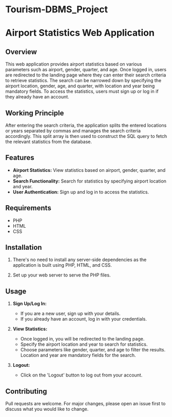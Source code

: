 # Tourism-DBMS_Project

# Airport Statistics Web Application

## Overview

This web application provides airport statistics based on various parameters such as airport, gender, quarter, and age. Once logged in, users are redirected to the landing page where they can enter their search criteria to retrieve statistics. The search can be narrowed down by specifying the airport location, gender, age, and quarter, with location and year being mandatory fields. To access the statistics, users must sign up or log in if they already have an account.

## Working Principle

After entering the search criteria, the application splits the entered locations or years separated by commas and manages the search criteria accordingly. This split array is then used to construct the SQL query to fetch the relevant statistics from the database.

## Features

- **Airport Statistics:** View statistics based on airport, gender, quarter, and age.
- **Search Functionality:** Search for statistics by specifying airport location and year.
- **User Authentication:** Sign up and log in to access the statistics.

## Requirements

- PHP
- HTML
- CSS

## Installation

1. There's no need to install any server-side dependencies as the application is built using PHP, HTML, and CSS.

2. Set up your web server to serve the PHP files.

## Usage

1. **Sign Up/Log In:**
    - If you are a new user, sign up with your details.
    - If you already have an account, log in with your credentials.

2. **View Statistics:**
    - Once logged in, you will be redirected to the landing page.
    - Specify the airport location and year to search for statistics.
    - Choose parameters like gender, quarter, and age to filter the results. Location and year are mandatory fields for the search.

3. **Logout:**
    - Click on the 'Logout' button to log out from your account.

## Contributing

Pull requests are welcome. For major changes, please open an issue first to discuss what you would like to change.
